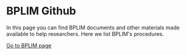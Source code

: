 # BPLIM Github

In this page you can find BPLIM documents and other materials made available to help researchers.
Here we list BPLIM's procedures.

[Go to BPLIM page](https://bplim.github.io)